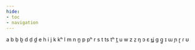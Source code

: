 ```yaml
---
hide:
- toc
- navigation
---
```

a
b
b̤
b̰
d
d̤
d̪
e
h
i
j
k
kʰ
l
m
n
n̪
p
pʰ
r
s
t
ts
tʰ
t̪
u
w
z
z̤
ŋ
ɔ
ɛ
ɟʝ
ɡ
ɡ̰
ɪ
ɯ
ɲ
ɽ
ɾ
ʊ
